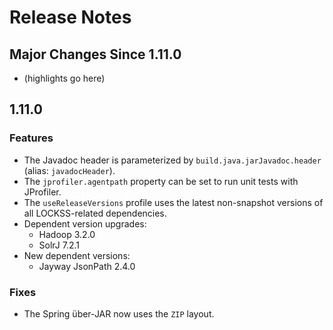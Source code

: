 # Release Notes

## Major Changes Since 1.11.0

*   (highlights go here)

## 1.11.0

### Features

*   The Javadoc header is parameterized by `build.java.jarJavadoc.header` (alias: `javadocHeader`).
*   The `jprofiler.agentpath` property can be set to run unit tests with JProfiler.
*   The `useReleaseVersions` profile uses the latest non-snapshot versions of all LOCKSS-related dependencies.
*   Dependent version upgrades:
    *   Hadoop 3.2.0
    *   SolrJ 7.2.1
*   New dependent versions:
    *   Jayway JsonPath 2.4.0

### Fixes

*   The Spring über-JAR now uses the `ZIP` layout.
